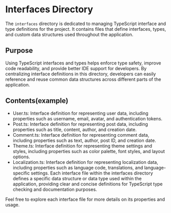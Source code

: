 # Interfaces Directory

The `interfaces` directory is dedicated to managing TypeScript interface and type definitions for the project. It contains files that define interfaces, types, and custom data structures used throughout the application.

## Purpose

Using TypeScript interfaces and types helps enforce type safety, improve code readability, and provide better IDE support for developers. By centralizing interface definitions in this directory, developers can easily reference and reuse common data structures across different parts of the application.

## Contents(example)

- User.ts: Interface definition for representing user data, including properties such as username, email, avatar, and authentication tokens.
- Post.ts: Interface definition for representing post data, including properties such as title, content, author, and creation date.
- Comment.ts: Interface definition for representing comment data, including properties such as text, author, post ID, and creation date.
- Theme.ts: Interface definition for representing theme settings and styles, including properties such as color palette, font styles, and layout options.
- Localization.ts: Interface definition for representing localization data, including properties such as language code, translations, and language-specific settings.
  Each interface file within the interfaces directory defines a specific data structure or data type used within the application, providing clear and concise definitions for TypeScript type checking and documentation purposes.

Feel free to explore each interface file for more details on its properties and usage.
